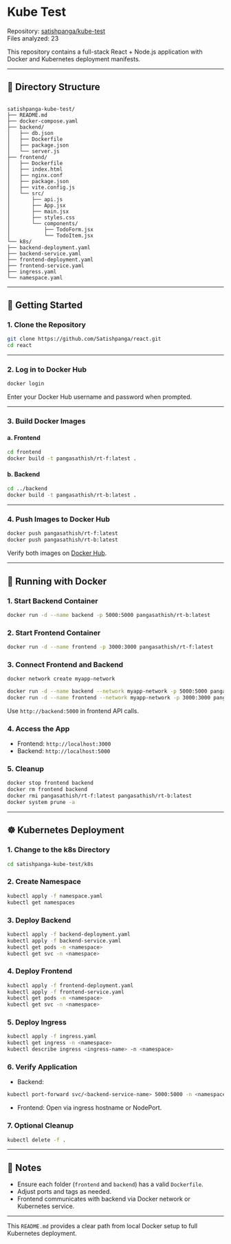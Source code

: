 
# Kube Test

Repository: [satishpanga/kube-test](https://github.com/satishpanga/kube-test)  
Files analyzed: 23  

This repository contains a full-stack React + Node.js application with Docker and Kubernetes deployment manifests.

---

## 📁 Directory Structure

```

satishpanga-kube-test/
├── README.md
├── docker-compose.yaml
├── backend/
│   ├── db.json
│   ├── Dockerfile
│   ├── package.json
│   └── server.js
├── frontend/
│   ├── Dockerfile
│   ├── index.html
│   ├── nginx.conf
│   ├── package.json
│   ├── vite.config.js
│   └── src/
│       ├── api.js
│       ├── App.jsx
│       ├── main.jsx
│       ├── styles.css
│       └── components/
│           ├── TodoForm.jsx
│           └── TodoItem.jsx
└── k8s/
├── backend-deployment.yaml
├── backend-service.yaml
├── frontend-deployment.yaml
├── frontend-service.yaml
├── ingress.yaml
└── namespace.yaml

````

---

## 🚀 Getting Started

### 1. Clone the Repository

```bash
git clone https://github.com/Satishpanga/react.git
cd react
````

---

### 2. Log in to Docker Hub

```bash
docker login
```

Enter your Docker Hub username and password when prompted.

---

### 3. Build Docker Images

#### a. Frontend

```bash
cd frontend
docker build -t pangasathish/rt-f:latest .
```

#### b. Backend

```bash
cd ../backend
docker build -t pangasathish/rt-b:latest .
```

---

### 4. Push Images to Docker Hub

```bash
docker push pangasathish/rt-f:latest
docker push pangasathish/rt-b:latest
```

Verify both images on [Docker Hub](https://hub.docker.com/repositories/pangasathish).

---

## 🐳 Running with Docker

### 1. Start Backend Container

```bash
docker run -d --name backend -p 5000:5000 pangasathish/rt-b:latest
```

### 2. Start Frontend Container

```bash
docker run -d --name frontend -p 3000:3000 pangasathish/rt-f:latest
```

### 3. Connect Frontend and Backend

```bash
docker network create myapp-network

docker run -d --name backend --network myapp-network -p 5000:5000 pangasathish/rt-b:latest
docker run -d --name frontend --network myapp-network -p 3000:3000 pangasathish/rt-f:latest
```

Use `http://backend:5000` in frontend API calls.

### 4. Access the App

* Frontend: `http://localhost:3000`
* Backend: `http://localhost:5000`

### 5. Cleanup

```bash
docker stop frontend backend
docker rm frontend backend
docker rmi pangasathish/rt-f:latest pangasathish/rt-b:latest
docker system prune -a
```

---

## ☸️ Kubernetes Deployment

### 1. Change to the k8s Directory

```bash
cd satishpanga-kube-test/k8s
```

### 2. Create Namespace

```bash
kubectl apply -f namespace.yaml
kubectl get namespaces
```

### 3. Deploy Backend

```bash
kubectl apply -f backend-deployment.yaml
kubectl apply -f backend-service.yaml
kubectl get pods -n <namespace>
kubectl get svc -n <namespace>
```

### 4. Deploy Frontend

```bash
kubectl apply -f frontend-deployment.yaml
kubectl apply -f frontend-service.yaml
kubectl get pods -n <namespace>
kubectl get svc -n <namespace>
```

### 5. Deploy Ingress

```bash
kubectl apply -f ingress.yaml
kubectl get ingress -n <namespace>
kubectl describe ingress <ingress-name> -n <namespace>
```

### 6. Verify Application

* Backend:

```bash
kubectl port-forward svc/<backend-service-name> 5000:5000 -n <namespace>
```

* Frontend: Open via ingress hostname or NodePort.

### 7. Optional Cleanup

```bash
kubectl delete -f .
```

---

## 📌 Notes

* Ensure each folder (`frontend` and `backend`) has a valid `Dockerfile`.
* Adjust ports and tags as needed.
* Frontend communicates with backend via Docker network or Kubernetes service.

---

This `README.md` provides a clear path from local Docker setup to full Kubernetes deployment.

```
